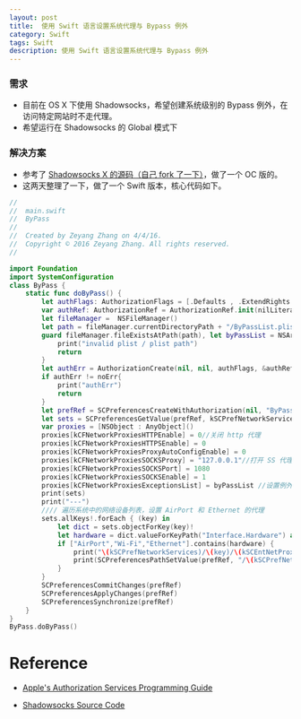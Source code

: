 ```yaml
---
layout: post
title:  使用 Swift 语言设置系统代理与 Bypass 例外
category: Swift
tags: Swift
description: 使用 Swift 语言设置系统代理与 Bypass 例外
---
```


### 需求
- 目前在 OS X 下使用 Shadowsocks，希望创建系统级别的 Bypass 例外，在访问特定网站时不走代理。
- 希望运行在 Shadowsocks 的 Global 模式下

### 解决方案
- 参考了 [Shadowsocks X 的源码（自己 fork 了一下）]([ref1])，做了一个 OC 版的。
- 这两天整理了一下，做了一个 Swift 版本，核心代码如下。

``` swift
//
//  main.swift
//  ByPass
//
//  Created by Zeyang Zhang on 4/4/16.
//  Copyright © 2016 Zeyang Zhang. All rights reserved.
//

import Foundation
import SystemConfiguration
class ByPass {
    static func doByPass() {
        let authFlags: AuthorizationFlags = [.Defaults , .ExtendRights , .InteractionAllowed , .PreAuthorize]
        var authRef: AuthorizationRef = AuthorizationRef.init(nilLiteral: ())
        let fileManager =  NSFileManager()
        let path = fileManager.currentDirectoryPath + "/ByPassList.plist"
        guard fileManager.fileExistsAtPath(path), let byPassList = NSArray.init(contentsOfFile: path) else {
            print("invalid plist / plist path")
            return
        }
        let authErr = AuthorizationCreate(nil, nil, authFlags, &authRef)
        if authErr != noErr{
            print("authErr")
            return
        }
        let prefRef = SCPreferencesCreateWithAuthorization(nil, "ByPass", nil, authRef)!
        let sets = SCPreferencesGetValue(prefRef, kSCPrefNetworkServices)!
        var proxies = [NSObject : AnyObject]()
        proxies[kCFNetworkProxiesHTTPEnable] = 0//关闭 http 代理
        proxies[kCFNetworkProxiesHTTPSEnable] = 0
        proxies[kCFNetworkProxiesProxyAutoConfigEnable] = 0
        proxies[kCFNetworkProxiesSOCKSProxy] = "127.0.0.1"//打开 SS 代理
        proxies[kCFNetworkProxiesSOCKSPort] = 1080
        proxies[kCFNetworkProxiesSOCKSEnable] = 1
        proxies[kCFNetworkProxiesExceptionsList] = byPassList //设置例外
        print(sets)
        print("---")
        //// 遍历系统中的网络设备列表，设置 AirPort 和 Ethernet 的代理
        sets.allKeys!.forEach { (key) in
            let dict = sets.objectForKey(key)!
            let hardware = dict.valueForKeyPath("Interface.Hardware") as! NSString
            if ["AirPort","Wi-Fi","Ethernet"].contains(hardware) {
                print("\(kSCPrefNetworkServices)/\(key)/\(kSCEntNetProxies)")
                print(SCPreferencesPathSetValue(prefRef, "/\(kSCPrefNetworkServices)/\(key)/\(kSCEntNetProxies)", proxies))//注意这里的路径，一开始少了一个'/'
            }
        }
        SCPreferencesCommitChanges(prefRef)
        SCPreferencesApplyChanges(prefRef)
        SCPreferencesSynchronize(prefRef)
    }
}
ByPass.doByPass()
```
# Reference
- [Apple's Authorization Services Programming Guide](https://developer.apple.com/library/mac/documentation/Security/Conceptual/authorization_concepts/02authconcepts/authconcepts.html#//apple_ref/doc/uid/TP30000995-CH205-TP9)

- [Shadowsocks Source Code]([ref1])

[ref1]:https://github.com/zzyyzz1992/shadowsocks-iOS/
